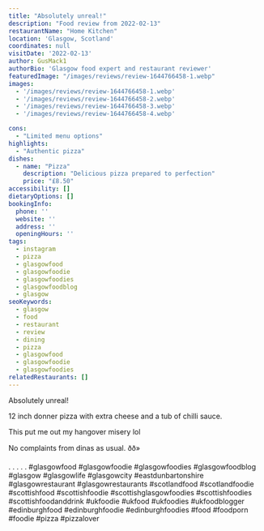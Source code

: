 ```yaml
---
title: "Absolutely unreal!"
description: "Food review from 2022-02-13"
restaurantName: "Home Kitchen"
location: 'Glasgow, Scotland'
coordinates: null
visitDate: '2022-02-13'
author: GusMack1
authorBio: 'Glasgow food expert and restaurant reviewer'
featuredImage: "/images/reviews/review-1644766458-1.webp"
images:
  - '/images/reviews/review-1644766458-1.webp'
  - '/images/reviews/review-1644766458-2.webp'
  - '/images/reviews/review-1644766458-3.webp'
  - '/images/reviews/review-1644766458-4.webp'

cons:
  - "Limited menu options"
highlights:
  - "Authentic pizza"
dishes:
  - name: "Pizza"
    description: "Delicious pizza prepared to perfection"
    price: "£8.50"
accessibility: []
dietaryOptions: []
bookingInfo:
  phone: ''
  website: ''
  address: ''
  openingHours: ''
tags:
  - instagram
  - pizza
  - glasgowfood
  - glasgowfoodie
  - glasgowfoodies
  - glasgowfoodblog
  - glasgow
seoKeywords:
  - glasgow
  - food
  - restaurant
  - review
  - dining
  - pizza
  - glasgowfood
  - glasgowfoodie
  - glasgowfoodies
relatedRestaurants: []
---
```

Absolutely unreal!

12 inch donner pizza with extra cheese and a tub of chilli sauce.

This put me out my hangover misery lol

No complaints from dinas as usual. ðð»

.
.
.
.
.
#glasgowfood #glasgowfoodie #glasgowfoodies #glasgowfoodblog #glasgow #glasgowlife #glasgowcity #eastdunbartonshire #glasgowrestaurant #glasgowrestaurants #scotlandfood #scotlandfoodie #scottishfood #scottishfoodie #scottishglasgowfoodies #scottishfoodies #scottishfoodanddrink #ukfoodie #ukfood #ukfoodies #ukfoodblogger #edinburghfood #edinburghfoodie #edinburghfoodies #food #foodporn #foodie #pizza #pizzalover
